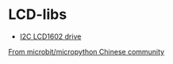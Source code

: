 # LCD-libs


* [I2C LCD1602 drive](I2C_LCD1602)

[From microbit/micropython Chinese community](www.micropython.org.cn)
